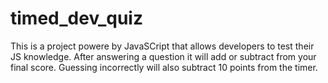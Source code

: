 # timed_dev_quiz

This is a project powere by JavaSCript that allows developers to test their JS knowledge. After answering a question it will add or subtract from your final score.
Guessing incorrectly will also subtract 10 points from the timer.
